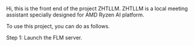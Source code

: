 Hi, this is the front end of the project ZHTLLM.
ZHTLLM is a local meeting assistant specially designed for AMD Ryzen AI platform.

To use this project, you can do as follows.

Step 1: Launch the FLM server.

